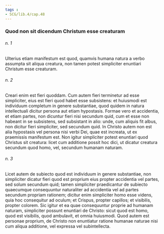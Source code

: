 ```yaml
---
tags : 
- SCG/lib.4/cap.48
---
```


### Quod non sit dicendum Christum esse creaturam

###### n. 1
Ulterius etiam manifestum est quod, quamvis humana natura a verbo assumpta sit aliqua creatura, non tamen potest simpliciter enuntiari Christum esse creaturam.

###### n. 2
Creari enim est fieri quoddam. Cum autem fieri terminetur ad esse simpliciter, eius est fieri quod habet esse subsistens: et huiusmodi est individuum completum in genere substantiae, quod quidem in natura intellectuali dicitur persona aut etiam hypostasis. Formae vero et accidentia, et etiam partes, non dicuntur fieri nisi secundum quid, cum et esse non habeant in se subsistens, sed subsistant in alio: unde, cum aliquis fit albus, non dicitur fieri simpliciter, sed secundum quid. In Christo autem non est alia hypostasis vel persona nisi verbi Dei, quae est increata, ut ex praemissis manifestum est. Non igitur simpliciter potest enuntiari quod Christus sit creatura: licet cum additione possit hoc dici, ut dicatur creatura secundum quod homo, vel, secundum humanam naturam.

###### n. 3
Licet autem de subiecto quod est individuum in genere substantiae, non simpliciter dicatur fieri quod est proprium eius propter accidentia vel partes, sed solum secundum quid; tamen simpliciter praedicantur de subiecto quaecumque consequuntur naturaliter ad accidentia vel ad partes secundum propriam rationem; dicitur enim simpliciter homo esse videns, quia hoc consequitur ad oculum; et Crispus, propter capillos; et visibilis, propter colorem. Sic igitur et ea quae consequuntur proprie ad humanam naturam, simpliciter possunt enuntiari de Christo: sicut quod est homo, quod est visibilis, quod ambulavit, et omnia huiusmodi. Quod autem est personae proprium, de Christo non enuntiatur ratione humanae naturae nisi cum aliqua additione, vel expressa vel subintellecta.

